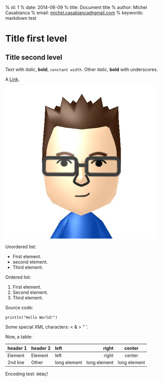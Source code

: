 % id:       1
% date:     2014-06-09
% title:    Document title
% author:   Michel Casabianca
% email:    michel.casabianca@gmail.com
% keywords: markdown test

Title first level
=================

Title second level
------------------

Text with *italic*, **bold**, `constant width`. Other _italic_, __bold__ with underscores.

A [Link](http://example.com).

![Image title](casa.png)

Unordered list:

- First element.
- second element.
- Third element.

Ordered list:

1. First element.
2. Second element.
3. Third element.

Source code:

    println("Hello World!")

Some special XML characters: < & > " '.

Now, a table:

header 1 | header 2 | left         | right        | center
-------- | -------- | :----------- | -----------: | :----------:
Element  | Element  | left         | right        | center
2nd line | Other    | long element | long element | long element

Encoding test: éèàç!
